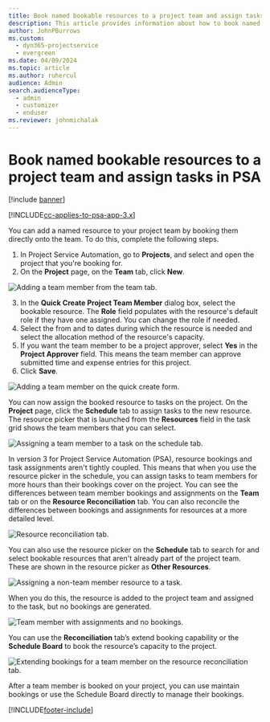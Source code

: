 ```yaml
---
title: Book named bookable resources to a project team and assign tasks in PSA
description: This article provides information about how to book named resources to project teams and assign them to tasks in PSA.
author: JohnPBurrows
ms.custom: 
  - dyn365-projectservice
  - evergreen
ms.date: 04/09/2024
ms.topic: article
ms.author: ruhercul
audience: Admin
search.audienceType: 
  - admin
  - customizer
  - enduser
ms.reviewer: johnmichalak
---
```

# Book named bookable resources to a project team and assign tasks in PSA

[!include [banner](../includes/psa-now-project-operations.md)]

[!INCLUDE[cc-applies-to-psa-app-3.x](../includes/cc-applies-to-psa-app-3x.md)]

You can  add a named resource to your project team by booking them directly onto the team. To do this, complete the following steps.

1. In  Project Service Automation, go to **Projects**, and select and open the project that you're booking for.
2. On the **Project** page, on the **Team** tab, click **New**. 

![Adding a team member from the team tab.](media/RM-how-to-1.png)

3. In the **Quick Create Project Team Member** dialog box, select the bookable resource. The **Role** field populates with the resource's default role if they have one assigned. You can change the role if needed. 
4. Select the from and to dates during which the resource is needed and select the allocation method of the resource's capacity. 
5. If you want the team member to be a project approver, select **Yes** in the **Project Approver** field. This means the team member can approve submitted time and expense entries for this project. 
6. Click **Save**.

![Adding a team member on the quick create form.](media/RM-how-to-2.png)


You can now assign the booked resource to tasks on the project. On the **Project** page, click the **Schedule** tab to assign tasks to the new resource. The resource picker that is launched from the **Resources** field in the task grid shows the team members that you can select.

![Assigning a team member to a task on the schedule tab.](media/RM-how-to-3.png)

In version 3 for Project Service Automation (PSA), resource bookings and task assignments aren't tightly coupled. This means that when you use the resource picker in the schedule, you can assign tasks to team members for more hours than their bookings cover on the project.
You can see the differences between team member bookings and assignments on the **Team** tab or on the **Resource Reconciliation** tab. You can also reconcile the differences between bookings and assignments for resources at a more detailed level.

![Resource reconciliation tab.](media/RM-how-to-4.png)

You can also use the resource picker on the **Schedule** tab to search for and select bookable resources that aren't already part of the project team. These are shown in the resource picker as **Other Resources**.

![Assigning a non-team member resource to a task.](media/RM-how-to-5.png)

When you do this, the resource is added to the project team and assigned to the task, but no bookings are generated.

![Team member with assignments and no bookings.](media/RM-how-to-6.png)

You can use the **Reconciliation** tab’s extend booking capability or the **Schedule Board** to book the resource’s capacity to the project.

![Extending bookings for a team member on the resource reconciliation tab.](media/RM-how-to-7.png)

After a team member is booked on your project, you can use maintain bookings or use the Schedule Board directly to manage their bookings.


[!INCLUDE[footer-include](../includes/footer-banner.md)]
